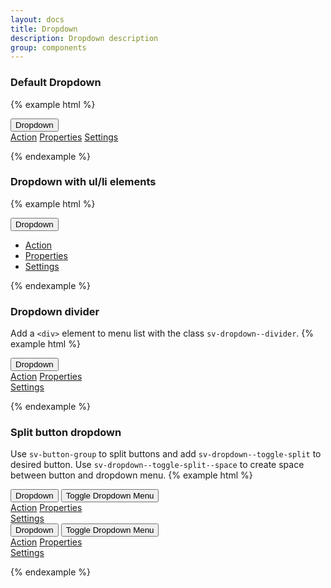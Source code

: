 ```yaml
---
layout: docs
title: Dropdown
description: Dropdown description
group: components
---
```


### Default Dropdown ###

{% example html %}

<div class='sv-dropdown'>
   <button class='sv-button sv-dropdown--toggle' aria-haspopup='true' aria-expanded='false' data-sv-dropdown type='button'>Dropdown</button>
   <div class='sv-dropdown__menu'>
      <a href='#' role='menuitem' class='sv-dropdown__item'>Action</a>
      <a href='#' role='menuitem' class='sv-dropdown__item'>Properties</a>
      <a href='#' role='menuitem' class='sv-dropdown__item'>Settings</a>
   </div>
</div>


{% endexample %}

### Dropdown with ul/li elements ###
{% example html %}

<div class='sv-dropdown'>
   <button class='sv-button sv-dropdown--toggle' data-sv-dropdown aria-haspopup='true' aria-expanded='false' type='button'>Dropdown</button>
   <ul class='sv-dropdown__menu'>
      <li class='sv-dropdown__item'><a href='#'>Action</a></li>
      <li class='sv-dropdown__item'><a href='#'>Properties</a></li>
      <div class='sv-dropdown--divider'></div>
      <li class='sv-dropdown__item'><a href='#'>Settings</a></li>
   </ul>
</div>


{% endexample %}

### Dropdown divider ###
Add a `<div>` element to menu list with the class `sv-dropdown--divider`.
{% example html %}

<div class='sv-dropdown'>
   <button class='sv-button sv-dropdown--toggle' aria-haspopup='true' aria-expanded='false' data-sv-dropdown type='button'>Dropdown</button>
   <div class='sv-dropdown__menu'>
      <a href='#' role='menuitem' class='sv-dropdown__item'>Action</a>
      <a href='#' role='menuitem' class='sv-dropdown__item'>Properties</a>
      <div class='sv-dropdown--divider'></div>
      <a href='#' role='menuitem' class='sv-dropdown__item'>Settings</a>
   </div>
</div>


{% endexample %}

### Split button dropdown ###
Use `sv-button-group` to split buttons and add `sv-dropdown--toggle-split` to desired button.
Use `sv-dropdown--toggle-split--space` to create space between button and dropdown menu.
{% example html %}
<div class="sv-list sv-list--horizontal">
   <div class='sv-dropdown sv-button-group sv_list__item'>
      <button class='sv-button sv-button--primary' type='button'>Dropdown</button>
      <button class="sv-button sv-button--primary sv-dropdown--toggle sv-dropdown--toggle-split sv-dropdown--toggle-split--space" type="button" data-sv-dropdown
         aria-haspopup="true" aria-expanded="false">
         <span class="sv-assistive-text">Toggle Dropdown Menu</span>
      </button>
      <div class='sv-dropdown__menu'>
         <a href='#' role='menuitem' class='sv-dropdown__item'>Action</a>
         <a href='#' role='menuitem' class='sv-dropdown__item'>Properties</a>
         <div class='sv-dropdown--divider'></div>
         <a href='#' role='menuitem' class='sv-dropdown__item'>Settings</a>
      </div>
   </div>

   <div class='sv-dropdown sv-button-group sv-list__item'>
      <button class='sv-button sv-button--danger' type='button'>Dropdown</button>
      <button class="sv-button sv-button--danger sv-dropdown--toggle sv-dropdown--toggle-split sv-dropdown--toggle-split--space" type="button" data-sv-dropdown
         aria-haspopup="true" aria-expanded="false">
         <span class="sv-assistive-text">Toggle Dropdown Menu</span>
      </button>
      <div class='sv-dropdown__menu'>
         <a href='#' role='menuitem' class='sv-dropdown__item'>Action</a>
         <a href='#' role='menuitem' class='sv-dropdown__item'>Properties</a>
         <div class='sv-dropdown--divider'></div>
         <a href='#' role='menuitem' class='sv-dropdown__item'>Settings</a>
      </div>
   </div>
</div>


{% endexample %}
